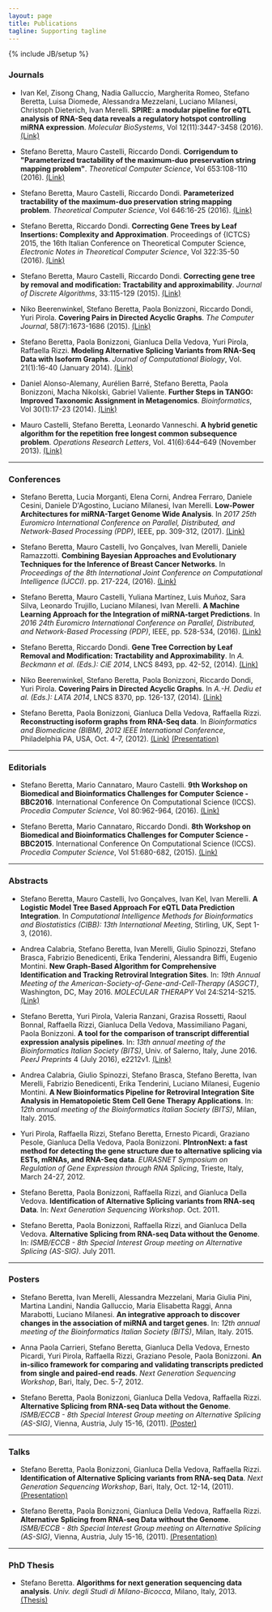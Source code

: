 ```yaml
---
layout: page
title: Publications
tagline: Supporting tagline
---
```

{% include JB/setup %}

### Journals ###
* Ivan Kel, Zisong Chang, Nadia Galluccio, Margherita Romeo, Stefano Beretta, Luisa Diomede, Alessandra Mezzelani, Luciano Milanesi, Christoph Dieterich, Ivan Merelli.
**SPIRE: a modular pipeline for eQTL analysis of RNA-Seq data reveals a regulatory hotspot controlling miRNA expression**.
*Molecular BioSystems*, Vol 12(11):3447-3458 (2016).
[(Link)](http://dx.doi.org/10.1039/C6MB00453A)

* Stefano Beretta, Mauro Castelli, Riccardo Dondi.
**Corrigendum to "Parameterized tractability of the maximum-duo preservation string mapping problem"**.
*Theoretical Computer Science*, Vol 653:108-110 (2016).
[(Link)](http://dx.doi.org/10.1016/j.tcs.2016.09.015)

* Stefano Beretta, Mauro Castelli, Riccardo Dondi.
**Parameterized tractability of the maximum-duo preservation string mapping problem**.
*Theoretical Computer Science*, Vol 646:16-25 (2016).
[(Link)](http://dx.doi.org/10.1016/j.tcs.2016.07.011)

* Stefano Beretta, Riccardo Dondi.
**Correcting Gene Trees by Leaf Insertions: Complexity and Approximation**.
Proceedings of \{ICTCS\} 2015, the 16th Italian Conference on Theoretical Computer Science,
*Electronic Notes in Theoretical Computer Science*, Vol 322:35-50 (2016).
[(Link)](http://dx.doi.org/10.1016/j.entcs.2016.03.004)

* Stefano Beretta, Mauro Castelli, Riccardo Dondi.
**Correcting gene tree by removal and modification: Tractability and approximability**.
*Journal of Discrete Algorithms*, 33:115-129 (2015).
[(Link)](http://dx.doi.org/10.1016/j.jda.2015.03.005)

* Niko Beerenwinkel, Stefano Beretta, Paola Bonizzoni, Riccardo Dondi, Yuri Pirola.
**Covering Pairs in Directed Acyclic Graphs**.
*The Computer Journal*, 58(7):1673-1686 (2015).
[(Link)](http://dx.doi.org/10.1093/comjnl/bxu116)

* Stefano Beretta, Paola Bonizzoni, Gianluca Della Vedova, Yuri Pirola, Raffaella Rizzi.
**Modeling Alternative Splicing Variants from RNA-Seq Data with Isoform Graphs**.
*Journal of Computational Biology*, Vol. 21(1):16-40 (January 2014).
[(Link)](http://dx.doi.org/10.1089/cmb.2013.0112)

* Daniel Alonso-Alemany, Aurélien Barré, Stefano Beretta, Paola Bonizzoni, Macha Nikolski, Gabriel Valiente.
**Further Steps in TANGO: Improved Taxonomic Assignment in Metagenomics**.
*Bioinformatics*, Vol 30(1):17-23 (2014).
[(Link)](http://dx.doi.org/10.1093/bioinformatics/btt256)

* Mauro Castelli, Stefano Beretta, Leonardo Vanneschi.
**A hybrid genetic algorithm for the repetition free longest common subsequence problem**.
*Operations Research Letters*, Vol. 41(6):644–649 (November 2013).
[(Link)](http://dx.doi.org/10.1016/j.orl.2013.09.002)

---

### Conferences ###

* Stefano Beretta, Lucia Morganti, Elena Corni, Andrea Ferraro, Daniele Cesini, Daniele D'Agostino, Luciano Milanesi, Ivan Merelli.
**Low-Power Architectures for miRNA-Target Genome Wide Analysis**.
In *2017 25th Euromicro International Conference on Parallel, Distributed, and Network-Based Processing (PDP)*, IEEE, pp. 309-312, (2017).
[(Link)](http://dx.doi.org/10.1109/PDP.2017.88)

* Stefano Beretta, Mauro Castelli, Ivo Gonçalves, Ivan Merelli, Daniele Ramazzotti.
**Combining Bayesian Approaches and Evolutionary Techniques for the Inference of Breast Cancer Networks**.
In *Proceedings of the 8th International Joint Conference on Computational Intelligence (IJCCI)*. pp. 217-224, (2016).
[(Link)](http://dx.doi.org/10.5220/0006064102170224)

* Stefano Beretta, Mauro Castelli, Yuliana Martínez, Luis Muñoz, Sara Silva, Leonardo Trujillo, Luciano Milanesi, Ivan Merelli.
**A Machine Learning Approach for the Integration of miRNA-target Predictions**.
In *2016 24th Euromicro International Conference on Parallel, Distributed, and Network-Based Processing (PDP)*, IEEE, pp. 528-534, (2016).
[(Link)](http://dx.doi.org/10.1109/PDP.2016.125)

* Stefano Beretta, Riccardo Dondi.
**Gene Tree Correction by Leaf Removal and Modification: Tractability and Approximability**.
In *A. Beckmann et al. (Eds.): CiE 2014*, LNCS 8493, pp. 42-52, (2014).
[(Link)](http://dx.doi.org/10.1007/978-3-319-08019-2_5)

* Niko Beerenwinkel, Stefano Beretta, Paola Bonizzoni, Riccardo Dondi, Yuri Pirola.
**Covering Pairs in Directed Acyclic Graphs**.
In *A.-H. Dediu et al. (Eds.): LATA 2014*, LNCS 8370, pp. 126-137, (2014).
[(Link)](http://dx.doi.org/10.1007/978-3-319-04921-2_10)

* Stefano Beretta, Paola Bonizzoni, Gianluca Della Vedova, Raffaella Rizzi.
**Reconstructing isoform graphs from RNA-Seq data**.
In *Bioinformatics and Biomedicine (BIBM), 2012 IEEE International Conference*, Philadelphia PA, USA, Oct. 4-7, (2012).
[(Link)](http://dx.doi.org/10.1109/BIBM.2012.6392734) [(Presentation)](./data/Talk_BIBM_2012.pdf)

---

### Editorials ###

* Stefano Beretta, Mario Cannataro, Mauro Castelli.
**9th Workshop on Biomedical and Bioinformatics Challenges for Computer Science - BBC2016**.
International Conference On Computational Science (ICCS). *Procedia Computer Science*, Vol 80:962-964, (2016).
[(Link)](http://dx.doi.org/10.1016/j.procs.2016.05.390)

* Stefano Beretta, Mario Cannataro, Riccardo Dondi.
**8th Workshop on Biomedical and Bioinformatics Challenges for Computer Science - BBC2015**.
International Conference On Computational Science (ICCS). *Procedia Computer Science*, Vol 51:680-682, (2015).
[(Link)](http://dx.doi.org/10.1016/j.procs.2015.05.184)

---

### Abstracts ###

* Stefano Beretta, Mauro Castelli, Ivo Gonçalves, Ivan Kel, Ivan Merelli.
**A Logistic Model Tree Based Approach For eQTL Data Prediction Integration**.
In *Computational Intelligence Methods for Bioinformatics and Biostatistics (CIBB): 13th International Meeting*, Stirling, UK, Sept 1-3, (2016).

* Andrea Calabria, Stefano Beretta, Ivan Merelli, Giulio Spinozzi, Stefano Brasca, Fabrizio Benedicenti, Erika Tenderini, Alessandra Biffi, Eugenio Montini.
**New Graph-Based Algorithm for Comprehensive Identification and Tracking Retroviral Integration Sites**.
In: *19th Annual Meeting of the American-Society-of-Gene-and-Cell-Therapy (ASGCT)*, Washington, DC, May 2016.
*MOLECULAR THERAPY* Vol 24:S214-S215.
[(Link)](http://www.nature.com/mt/journal/v24/n1s/pdf/mt201678a.pdf)

* Stefano Beretta, Yuri Pirola, Valeria Ranzani, Grazisa Rossetti, Raoul Bonnal, Raffaella Rizzi, Gianluca Della Vedova, Massimiliano Pagani, Paola Bonizzoni.
**A tool for the comparison of transcript differential expression analysis pipelines**.
In: *13th annual meeting of the Bioinformatics Italian Society (BITS)*, Univ. of Salerno, Italy, June 2016.
*PeerJ Preprints* 4 (July 2016), e2212v1.
[(Link)](http://dx.doi.org/10.7287/peerj.preprints.2212v1)

* Andrea Calabria, Giulio Spinozzi, Stefano Brasca, Stefano Beretta, Ivan Merelli, Fabrizio Benedicenti, Erika Tenderini, Luciano Milanesi, Eugenio Montini.
**A New Bioinformatics Pipeline for Retroviral Integration Site Analysis in Hematopoietic Stem Cell Gene Therapy Applications**.
In: *12th annual meeting of the Bioinformatics Italian Society (BITS)*, Milan, Italy. 2015.

* Yuri Pirola, Raffaella Rizzi, Stefano Beretta, Ernesto Picardi, Graziano Pesole, Gianluca Della Vedova, Paola Bonizzoni.
**PIntronNext: a fast method for detecting the gene structure due to alternative splicing via ESTs, mRNAs, and RNA-Seq data**.
*EURASNET Symposium on Regulation of Gene Expression through RNA Splicing*, Trieste, Italy, March 24-27, 2012.

* Stefano Beretta, Paola Bonizzoni, Raffaella Rizzi, and Gianluca Della Vedova.
**Identification of Alternative Splicing variants from RNA-seq Data**.
In: *Next Generation Sequencing Workshop*. Oct. 2011.

* Stefano Beretta, Paola Bonizzoni, Raffaella Rizzi, and Gianluca Della Vedova.
**Alternative Splicing from RNA-seq Data without the Genome**.
In: *ISMB/ECCB - 8th Special Interest Group meeting on Alternative Splicing (AS-SIG)*. July 2011.

---

### Posters ###

* Stefano Beretta, Ivan Merelli, Alessandra Mezzelani, Maria Giulia Pini, Martina Landini, Nandia Galluccio, Maria Elisabetta Raggi, Anna Marabotti, Luciano Milanesi.
**An integrative approach to discover changes in the association of miRNA and target genes**.
In: *12th annual meeting of the Bioinformatics Italian Society (BITS)*, Milan, Italy. 2015.

* Anna Paola Carrieri, Stefano Beretta, Gianluca Della Vedova, Ernesto Picardi, Yuri Pirola, Raffaella Rizzi, Graziano Pesole, Paola Bonizzoni.
**An in-silico framework for comparing and validating transcripts predicted from single and paired-end reads**.
*Next Generation Sequencing Workshop*, Bari, Italy, Dec. 5-7, 2012.

* Stefano Beretta, Paola Bonizzoni, Gianluca Della Vedova, Raffaella Rizzi.
**Alternative Splicing from RNA-seq Data without the Genome**.
*ISMB/ECCB - 8th Special Interest Group meeting on Alternative Splicing (AS-SIG)*, Vienna, Austria, July 15-16, (2011).
[(Poster)](./data/Poster_ASSIG_2011.pdf)

---

### Talks ###

* Stefano Beretta, Paola Bonizzoni, Gianluca Della Vedova, Raffaella Rizzi.
**Identification of Alternative Splicing variants from RNA-seq Data**.
*Next Generation Sequencing Workshop*, Bari, Italy, Oct. 12-14, (2011).
[(Presentation)](./data/Talk_NGS_Workshop_2011.pdf)

* Stefano Beretta, Paola Bonizzoni, Gianluca Della Vedova, Raffaella Rizzi.
**Alternative Splicing from RNA-seq Data without the Genome**.
*ISMB/ECCB - 8th Special Interest Group meeting on Alternative Splicing (AS-SIG)*, Vienna, Austria, July 15-16, (2011).
[(Presentation)](./data/Talk_ASSIG_2011.pdf)

---

### PhD Thesis ###

* Stefano Beretta.
**Algorithms for next generation sequencing data analysis**.
*Univ. degli Studi di Milano-Bicocca*, Milano, Italy, 2013.
[(Thesis)](http://hdl.handle.net/10281/42355)

